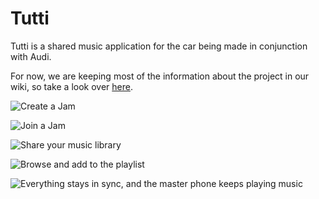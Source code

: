 Tutti
=====

Tutti is a shared music application for the car being made in conjunction with Audi.

For now, we are keeping most of the information about the project in our wiki,
so take a look over [here](https://github.com/JayThomason/tutti/wiki).

![Create a Jam](http://s14.postimg.org/q4qlzjcox/image.jpg)

![Join a Jam](http://s14.postimg.org/o1g6rvcw1/image.jpg)

![Share your music library](http://s14.postimg.org/e5f3s8741/image.jpg)

![Browse and add to the playlist](http://s14.postimg.org/y2pmexfcx/image.jpg)

![Everything stays in sync, and the master phone keeps playing music](http://s14.postimg.org/ji8jk3ke9/image.jpg)